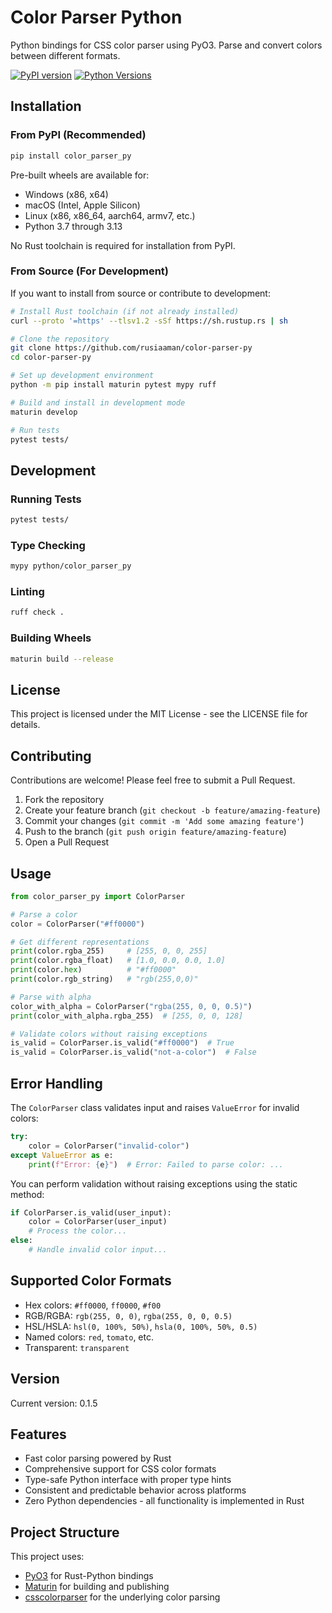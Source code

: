# Color Parser Python

Python bindings for CSS color parser using PyO3. Parse and convert colors between different formats.

[![PyPI version](https://badge.fury.io/py/color-parser-py.svg)](https://badge.fury.io/py/color-parser-py)
[![Python Versions](https://img.shields.io/pypi/pyversions/color-parser-py.svg)](https://pypi.org/project/color-parser-py/)

## Installation

### From PyPI (Recommended)
```bash
pip install color_parser_py
```

Pre-built wheels are available for:
- Windows (x86, x64)
- macOS (Intel, Apple Silicon)
- Linux (x86, x86_64, aarch64, armv7, etc.)
- Python 3.7 through 3.13

No Rust toolchain is required for installation from PyPI.

### From Source (For Development)
If you want to install from source or contribute to development:

```bash
# Install Rust toolchain (if not already installed)
curl --proto '=https' --tlsv1.2 -sSf https://sh.rustup.rs | sh

# Clone the repository
git clone https://github.com/rusiaaman/color-parser-py
cd color-parser-py

# Set up development environment
python -m pip install maturin pytest mypy ruff

# Build and install in development mode
maturin develop

# Run tests
pytest tests/
```

## Development

### Running Tests
```bash
pytest tests/
```

### Type Checking
```bash
mypy python/color_parser_py
```

### Linting
```bash
ruff check .
```

### Building Wheels
```bash
maturin build --release
```

## License

This project is licensed under the MIT License - see the LICENSE file for details.

## Contributing

Contributions are welcome! Please feel free to submit a Pull Request.

1. Fork the repository
2. Create your feature branch (`git checkout -b feature/amazing-feature`)
3. Commit your changes (`git commit -m 'Add some amazing feature'`)
4. Push to the branch (`git push origin feature/amazing-feature`)
5. Open a Pull Request

## Usage

```python
from color_parser_py import ColorParser

# Parse a color
color = ColorParser("#ff0000")

# Get different representations
print(color.rgba_255)     # [255, 0, 0, 255]
print(color.rgba_float)   # [1.0, 0.0, 0.0, 1.0]
print(color.hex)          # "#ff0000"
print(color.rgb_string)   # "rgb(255,0,0)"

# Parse with alpha
color_with_alpha = ColorParser("rgba(255, 0, 0, 0.5)")
print(color_with_alpha.rgba_255)  # [255, 0, 0, 128]

# Validate colors without raising exceptions
is_valid = ColorParser.is_valid("#ff0000")  # True
is_valid = ColorParser.is_valid("not-a-color")  # False
```

## Error Handling

The `ColorParser` class validates input and raises `ValueError` for invalid colors:

```python
try:
    color = ColorParser("invalid-color")
except ValueError as e:
    print(f"Error: {e}")  # Error: Failed to parse color: ...
```

You can perform validation without raising exceptions using the static method:

```python
if ColorParser.is_valid(user_input):
    color = ColorParser(user_input)
    # Process the color...
else:
    # Handle invalid color input...
```

## Supported Color Formats

- Hex colors: `#ff0000`, `ff0000`, `#f00`
- RGB/RGBA: `rgb(255, 0, 0)`, `rgba(255, 0, 0, 0.5)`
- HSL/HSLA: `hsl(0, 100%, 50%)`, `hsla(0, 100%, 50%, 0.5)`
- Named colors: `red`, `tomato`, etc.
- Transparent: `transparent`

## Version

Current version: 0.1.5

## Features

- Fast color parsing powered by Rust
- Comprehensive support for CSS color formats
- Type-safe Python interface with proper type hints
- Consistent and predictable behavior across platforms
- Zero Python dependencies - all functionality is implemented in Rust

## Project Structure

This project uses:
- [PyO3](https://github.com/PyO3/pyo3) for Rust-Python bindings
- [Maturin](https://github.com/PyO3/maturin) for building and publishing
- [csscolorparser](https://github.com/mazznoer/csscolorparser-rs) for the underlying color parsing
